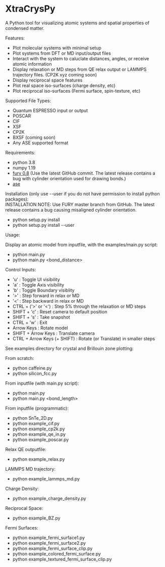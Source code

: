 # XtraCrysPy
A Python tool for visualizing atomic systems and spatial properties of condensed matter.

Features:
- Plot molecular systems with minimal setup
- Plot systems from DFT or MD input/output files
- Interact with the system to caluclate distances, angles, or receive atomic information
- Display relaxation or MD steps from QE relax output or LAMMPS trajectory files. (CP2K xyz coming soon)
- Display reciprocal space features
- Plot real space iso-surfaces (charge density, etc)
- Plot reciprocal iso-surfaces (Fermi surface, spin-texture, etc)

Supported File Types:
- Quantum ESPRESSO input or output
- POSCAR
- CIF
- XSF
- CP2K
- BXSF (coming soon)
- Any ASE supported format

Requirements:
- python 3.8
- numpy 1.19
- [fury 0.8](https://github.com/fury-gl/fury) (Use the latest GitHub commit. The latest release contains a bug with cylinder orientation used for drawing bonds.)
- [ase](https://wiki.fysik.dtu.dk/ase/)

Installation (only use --user if you do not have permission to install python packages):  
INSTALLATION NOTE: Use FURY master branch from GitHub. The latest release contains a bug causing misaligned cylinder orientation.
-  python setup.py install
-  python setup.py install --user
  
Usage:

Display an atomic model from inputfile, with the examples/main.py script:
- python main.py <inputfile>
- python main.py <inputfile> <bond_distance>

Control Inputs:
- 'u' : Toggle UI visibility
- 'a' : Toggle Axis visibility
- 'b' : Toggle Boundary visiblity
- '>' : Step forward in relax or MD
- '<' : Step backward in relax or MD
- CTRL + ('>' or '<') : Step 5% through the relaxation or MD steps
- SHIFT + 'c' : Reset camera to default position
- SHIFT + 's' : Take snapshot
- CTRL + 'w' : Exit
- Arrow Keys : Rotate model
- SHIFT + Arrow Keys : Translate camera
- CTRL + Arrow Keys (+ SHIFT) : Rotate (or Translate) in smaller steps


See examples directory for crystal and Brillouin zone plotting:

From scratch:
- python caffeine.py
- python silicon_fcc.py

From inputfile (with main.py script):
- python main.py <inputfile>
- python main.py <inputfile> <bond_length>

From inputfile (programmatic):
- python SnTe_2D.py
- python example_cif.py
- python example_cp2k.py
- python example_qe_in.py
- python example_poscar.py

Relax QE outputfile:
- python example_relax.py

LAMMPS MD trajectory:
- python example_lammps_md.py

Charge Density:
- python example_charge_density.py

Reciprocal Space:
- python example_BZ.py

Fermi Surfaces:
- python example_fermi_surface1.py
- python example_fermi_surface2.py
- python example_fermi_surface_clip.py
- python example_colored_fermi_surface.py
- python example_textured_fermi_surface_clip.py
